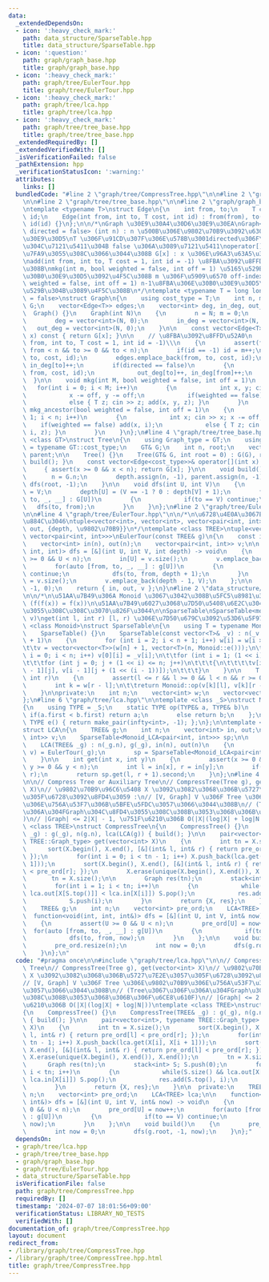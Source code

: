 ```yaml
---
data:
  _extendedDependsOn:
  - icon: ':heavy_check_mark:'
    path: data_structure/SparseTable.hpp
    title: data_structure/SparseTable.hpp
  - icon: ':question:'
    path: graph/graph_base.hpp
    title: graph/graph_base.hpp
  - icon: ':heavy_check_mark:'
    path: graph/tree/EulerTour.hpp
    title: graph/tree/EulerTour.hpp
  - icon: ':heavy_check_mark:'
    path: graph/tree/lca.hpp
    title: graph/tree/lca.hpp
  - icon: ':heavy_check_mark:'
    path: graph/tree/tree_base.hpp
    title: graph/tree/tree_base.hpp
  _extendedRequiredBy: []
  _extendedVerifiedWith: []
  _isVerificationFailed: false
  _pathExtension: hpp
  _verificationStatusIcon: ':warning:'
  attributes:
    links: []
  bundledCode: "#line 2 \"graph/tree/CompressTree.hpp\"\n\n#line 2 \"graph/tree/lca.hpp\"\
    \n\n#line 2 \"graph/tree/tree_base.hpp\"\n\n#line 2 \"graph/graph_base.hpp\"\n\
    \ntemplate <typename T>\nstruct Edge\n{\n    int from, to;\n    T cost;\n    int\
    \ id;\n    Edge(int from, int to, T cost, int id) : from(from), to(to), cost(cost),\
    \ id(id) {}\n};\n\n/*\nGraph \u30E9\u30A4\u30D6\u30E9\u30EA\nGraph<T = long long,\
    \ directed = false> (int n) : n \u500B\u306E\u9802\u70B9\u3092\u6301\u3064\u30B0\
    \u30E9\u30D5\nT \u306F\u91CD\u307F\u306E\u578B\u3001directed\u306F\u6709\u5411\
    \u304C\u7121\u5411\u304B false \u306A\u3089\u7121\u5411\noperator[] \u304C\u5B9A\
    \u7FA9\u3055\u308C\u3066\u3044\u308B G[x] : x \u306E\u96A3\u63A5\u30EA\u30B9\u30C8\
    \nadd(int from, int to, T cost = 1, int id = -1) \u8FBA\u3092\u8FFD\u52A0\u3059\
    \u308B\nmkg(int m, bool weighted = false, int off = 1) \u5165\u529B\u304B\u3089\
    \u30B0\u30E9\u30D5\u3092\u4F5C\u308B m \u306F\u5909\u6570 off-index\nmkg_ancestor(bool\
    \ weighted = false, int off = 1) n-1\u8FBA\u306E\u30B0\u30E9\u30D5\u3092\u5165\
    \u529B\u304B\u3089\u4F5C\u308B\n*/\ntemplate <typename T = long long, bool directed\
    \ = false>\nstruct Graph\n{\n    using cost_type = T;\n    int n, m;\n    vector<vector<Edge<T>>>\
    \ G;\n    vector<Edge<T>> edges;\n    vector<int> deg, in_deg, out_deg;\n\n  \
    \  Graph() {}\n    Graph(int N)\n    {\n        n = N; m = 0;\n        G = vector<vector<Edge<T>>>(N);\n\
    \        deg = vector<int>(N, 0);\n        in_deg = vector<int>(N, 0);\n     \
    \   out_deg = vector<int>(N, 0);\n    }\n\n    const vector<Edge<T>>& operator[](int\
    \ x) const { return G[x]; }\n\n    // \u8FBA\u3092\u8FFD\u52A0\n    void add(int\
    \ from, int to, T cost = 1, int id = -1)\\\n    {\n        assert(from >= 0 &&\
    \ from < n && to >= 0 && to < n);\n        if(id == -1) id = m++;\n        G[from].emplace_back(from,\
    \ to, cost, id);\n        edges.emplace_back(from, to, cost, id);\n        out_deg[from]++,\
    \ in_deg[to]++;\n        if(directed == false)\n        {\n            G[to].emplace_back(to,\
    \ from, cost, id);\n            out_deg[to]++, in_deg[from]++;\n        }\n  \
    \  }\n\n    void mkg(int M, bool weighted = false, int off = 1)\n    {\n     \
    \   for(int i = 0; i < M; i++)\n        {\n            int x, y; cin >> x >> y;\n\
    \            x -= off, y -= off;\n            if(weighted == false) add(x, y);\n\
    \            else { T z; cin >> z; add(x, y, z); }\n        }\n    }\n\n    void\
    \ mkg_ancestor(bool weighted = false, int off = 1)\n    {\n        for(int i =\
    \ 1; i < n; i++)\n        {\n            int x; cin >> x; x -= off;\n        \
    \    if(weighted == false) add(x, i);\n            else { T z; cin >> z; add(x,\
    \ i, z); }\n        }\n    }\n};\n#line 4 \"graph/tree/tree_base.hpp\"\n\ntemplate\
    \ <class GT>\nstruct Tree\n{\n    using Graph_type = GT;\n    using cost_type\
    \ = typename GT::cost_type;\n    GT& G;\n    int n, root;\n    vector<int> depth,\
    \ parent;\n\n    Tree() {}\n    Tree(GT& G, int root = 0) : G(G), root(root) {\
    \ build(); }\n    const vector<Edge<cost_type>>& operator[](int x) const\n   \
    \     { assert(x >= 0 && x < n); return G[x]; }\n\n    void build()\n    {\n \
    \       n = G.n;\n        depth.assign(n, -1), parent.assign(n, -1);\n       \
    \ dfs(root, -1);\n    }\n\n    void dfs(int U, int V)\n    {\n        parent[U]\
    \ = V;\n        depth[U] = (V == -1 ? 0 : depth[V] + 1);\n        for(auto [from,\
    \ to, _, __] : G[U])\n        {\n            if(to == V) continue;\n         \
    \   dfs(to, from);\n        }\n    }\n};\n#line 2 \"graph/tree/EulerTour.hpp\"\
    \n\n#line 4 \"graph/tree/EulerTour.hpp\"\n\n/*\n\u6728\u4E0A\u3067Euler Tour\u3092\
    \u884C\u3046\ntuple<vector<int>, vector<int>, vector<pair<int, int>>>\n= {in,\
    \ out, {depth, \u9802\u70B9}}\n*/\ntemplate <class TREE>\ntuple<vector<int>, vector<int>,\
    \ vector<pair<int, int>>>\nEulerTour(const TREE& g)\n{\n    const int n = g.n;\n\
    \    vector<int> in(n), out(n);\n    vector<pair<int, int>> v;\n\n    function<void(int,\
    \ int, int)> dfs = [&](int U, int V, int depth) -> void\n    {\n        assert(U\
    \ >= 0 && U < n);\n        in[U] = v.size();\n        v.emplace_back(depth, U);\n\
    \        for(auto [from, to, _, __] : g[U])\n        {\n            if(to == V)\
    \ continue;\n            dfs(to, from, depth + 1);\n        }\n        out[U]\
    \ = v.size();\n        v.emplace_back(depth - 1, V);\n    };\n\n    dfs(g.root,\
    \ -1, 0);\n    return { in, out, v };\n}\n#line 2 \"data_structure/SparseTable.hpp\"\
    \n\n/*\n\u51AA\u7B49\u306A Monoid \u3067\u3042\u308B\u5FC5\u8981\u304C\u3042\u308B\
    \ (f(f(x)) = f(x))\n\u51AA\u7B49\u6027\u3068\u7D50\u5408\u6E2C\u304C\u6E80\u305F\
    \u3055\u308C\u308C\u3070\u826F\u3044\n\nSparseTable\nSparseTable<monoid>(vector<monoid::TYPE>\
    \ v)\nget(int l, int r) [l, r) \u306E\u7D50\u679C\u3092\u53D6\u5F97\n*/\ntemplate\
    \ <class Monoid>\nstruct SparseTable\n{\n    using T = typename Monoid::TYPE;\n\
    \    SparseTable() {}\n    SparseTable(const vector<T>& _v) : n(_v.size()), w(n\
    \ + 1)\n    {\n        for (int i = 2; i < n + 1; i++) w[i] = w[i >> 1] + 1;\n\
    \t\tv = vector<vector<T>>(w[n] + 1, vector<T>(n, Monoid::e()));\n\t\tfor (int\
    \ i = 0; i < n; i++) v[0][i] = _v[i];\n\t\tfor (int i = 1; (1 << i) <= n; i++)\n\
    \t\t\tfor (int j = 0; j + (1 << i) <= n; j++)\n\t\t\t{\n\t\t\t\tv[i][j] = Monoid::op(v[i\
    \ - 1][j], v[i - 1][j + (1 << (i - 1))]);\n\t\t\t}\n    }\n\n    T get(int l,\
    \ int r)\n    {\n        assert(l <= r && l >= 0 && l < n && r >= 0 && r <= n);\n\
    \        int k = w[r - l];\n\t\treturn Monoid::op(v[k][l], v[k][r - (1 << k)]);\n\
    \    }\n\nprivate:\n    int n;\n    vector<int> w;\n    vector<vector<T>> v;\n\
    };\n#line 6 \"graph/tree/lca.hpp\"\n\ntemplate <class _S>\nstruct Monoid_LCA\n\
    {\n    using TYPE = _S;\n    static TYPE op(TYPE& a, TYPE& b)\n    {\n       \
    \ if(a.first < b.first) return a;\n        else return b;\n    };\n    static\
    \ TYPE e() { return make_pair(infty<int>, -1); };\n};\n\ntemplate <class TREE>\n\
    struct LCA\n{\n    TREE& g;\n    int n;\n    vector<int> in, out;\n    vector<pair<int,\
    \ int>> v;\n    SparseTable<Monoid_LCA<pair<int, int>>> sp;\n\n    LCA() {}\n\
    \    LCA(TREE& _g) : n(_g.n), g(_g), in(n), out(n)\n    {\n        tie(in, out,\
    \ v) = EulerTour(_g);\n        sp = SparseTable<Monoid_LCA<pair<int, int>>>(v);\n\
    \    }\n\n    int get(int x, int y)\n    {\n        assert(x >= 0 && x < n &&\
    \ y >= 0 && y < n);\n        int l = in[x], r = in[y];\n        if(l > r) swap(l,\
    \ r);\n        return sp.get(l, r + 1).second;\n    }\n};\n#line 4 \"graph/tree/CompressTree.hpp\"\
    \n\n// Compress Tree or Auxiliary Tree\n// CompressTree(Tree g), get(vector<int>\
    \ X)\n// \u9802\u70B9\u96C6\u5408 X \u3092\u3082\u3068\u306B\u5727\u7E2E\u3057\
    \u305F\u6728\u3092\u8FD4\u3059 :\n// [V, Graph] V \u306F Tree \u306E\u9802\u70B9\
    \u306E\u756A\u53F7\u306B\u5BFE\u5FDC\u3057\u3066\u3044\u308B\n// (Tree\u3067\u306F\
    \u306A\u304FGraph\u304C\u8FD4\u3055\u308C\u308B\u3053\u3068\u306B\u306F\u6CE8\u610F\
    )\n// |Graph| <= 2|X| - 1, \u751F\u6210\u306B O(|X|(log|X| + log|N|))\ntemplate\
    \ <class TREE>\nstruct CompressTree\n{\n    CompressTree() {}\n    CompressTree(TREE&\
    \ _g) : g(_g), n(g.n), lca(LCA(g)) { build(); }\n\n    pair<vector<int>, typename\
    \ TREE::Graph_type> get(vector<int> X)\n    {\n        int tn = X.size();\n  \
    \      sort(X.begin(), X.end(), [&](int& l, int& r) { return pre_ord[l] < pre_ord[r];\
    \ });\n        for(int i = 0; i < tn - 1; i++) X.push_back(lca.get(X[i], X[i +\
    \ 1]));\n        sort(X.begin(), X.end(), [&](int& l, int& r) { return pre_ord[l]\
    \ < pre_ord[r]; });\n        X.erase(unique(X.begin(), X.end()), X.end());\n \
    \       tn = X.size();\n\n        Graph res(tn);\n        stack<int> S; S.push(0);\n\
    \        for(int i = 1; i < tn; i++)\n        {\n            while(S.size() &&\
    \ lca.out[X[S.top()]] < lca.in[X[i]]) S.pop();\n            res.add(S.top(), i);\n\
    \            S.push(i);\n        }\n        return {X, res};\n    }\n\n  private:\n\
    \    TREE& g;\n    int n;\n    vector<int> pre_ord;\n    LCA<TREE> lca;\n\n  \
    \  function<void(int, int, int&)> dfs = [&](int U, int V, int& now) -> void\n\
    \    {\n        assert(U >= 0 && U < n);\n        pre_ord[U] = now++;\n      \
    \  for(auto [from, to, _, __] : g[U])\n        {\n            if(to == V) continue;\n\
    \            dfs(to, from, now);\n        }\n    };\n\n    void build()\n    {\n\
    \        pre_ord.resize(n);\n        int now = 0;\n        dfs(g.root, -1, now);\n\
    \    }\n};\n"
  code: "#pragma once\n\n#include \"graph/tree/lca.hpp\"\n\n// Compress Tree or Auxiliary\
    \ Tree\n// CompressTree(Tree g), get(vector<int> X)\n// \u9802\u70B9\u96C6\u5408\
    \ X \u3092\u3082\u3068\u306B\u5727\u7E2E\u3057\u305F\u6728\u3092\u8FD4\u3059 :\n\
    // [V, Graph] V \u306F Tree \u306E\u9802\u70B9\u306E\u756A\u53F7\u306B\u5BFE\u5FDC\
    \u3057\u3066\u3044\u308B\n// (Tree\u3067\u306F\u306A\u304FGraph\u304C\u8FD4\u3055\
    \u308C\u308B\u3053\u3068\u306B\u306F\u6CE8\u610F)\n// |Graph| <= 2|X| - 1, \u751F\
    \u6210\u306B O(|X|(log|X| + log|N|))\ntemplate <class TREE>\nstruct CompressTree\n\
    {\n    CompressTree() {}\n    CompressTree(TREE& _g) : g(_g), n(g.n), lca(LCA(g))\
    \ { build(); }\n\n    pair<vector<int>, typename TREE::Graph_type> get(vector<int>\
    \ X)\n    {\n        int tn = X.size();\n        sort(X.begin(), X.end(), [&](int&\
    \ l, int& r) { return pre_ord[l] < pre_ord[r]; });\n        for(int i = 0; i <\
    \ tn - 1; i++) X.push_back(lca.get(X[i], X[i + 1]));\n        sort(X.begin(),\
    \ X.end(), [&](int& l, int& r) { return pre_ord[l] < pre_ord[r]; });\n       \
    \ X.erase(unique(X.begin(), X.end()), X.end());\n        tn = X.size();\n\n  \
    \      Graph res(tn);\n        stack<int> S; S.push(0);\n        for(int i = 1;\
    \ i < tn; i++)\n        {\n            while(S.size() && lca.out[X[S.top()]] <\
    \ lca.in[X[i]]) S.pop();\n            res.add(S.top(), i);\n            S.push(i);\n\
    \        }\n        return {X, res};\n    }\n\n  private:\n    TREE& g;\n    int\
    \ n;\n    vector<int> pre_ord;\n    LCA<TREE> lca;\n\n    function<void(int, int,\
    \ int&)> dfs = [&](int U, int V, int& now) -> void\n    {\n        assert(U >=\
    \ 0 && U < n);\n        pre_ord[U] = now++;\n        for(auto [from, to, _, __]\
    \ : g[U])\n        {\n            if(to == V) continue;\n            dfs(to, from,\
    \ now);\n        }\n    };\n\n    void build()\n    {\n        pre_ord.resize(n);\n\
    \        int now = 0;\n        dfs(g.root, -1, now);\n    }\n};"
  dependsOn:
  - graph/tree/lca.hpp
  - graph/tree/tree_base.hpp
  - graph/graph_base.hpp
  - graph/tree/EulerTour.hpp
  - data_structure/SparseTable.hpp
  isVerificationFile: false
  path: graph/tree/CompressTree.hpp
  requiredBy: []
  timestamp: '2024-07-07 18:01:56+09:00'
  verificationStatus: LIBRARY_NO_TESTS
  verifiedWith: []
documentation_of: graph/tree/CompressTree.hpp
layout: document
redirect_from:
- /library/graph/tree/CompressTree.hpp
- /library/graph/tree/CompressTree.hpp.html
title: graph/tree/CompressTree.hpp
---
```

